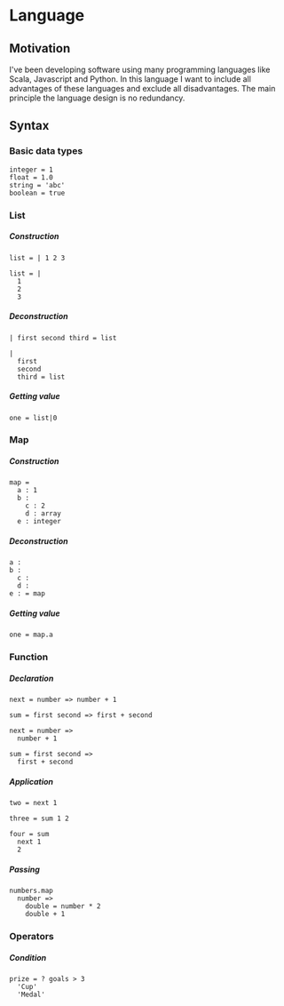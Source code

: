 # Language

## Motivation

I've been developing software using many programming languages like Scala, Javascript and Python. In this language I want to include all advantages of these languages and exclude all disadvantages. The main principle the language design is no redundancy.

## Syntax

### Basic data types

```
integer = 1
float = 1.0
string = 'abc'
boolean = true
```

### List

##### Construction

```
list = | 1 2 3
```

```
list = |
  1
  2
  3
```

##### Deconstruction

```
| first second third = list
```

```
|
  first
  second
  third = list
```

##### Getting value

```
one = list|0
```

### Map

##### Construction

```
map =
  a : 1
  b :
    c : 2
    d : array
  e : integer
```

##### Deconstruction

```
a :
b :
  c :
  d :
e : = map
```

##### Getting value

```
one = map.a
```

### Function

##### Declaration

```
next = number => number + 1

sum = first second => first + second
```

```
next = number =>
  number + 1

sum = first second =>
  first + second
```

##### Application

```
two = next 1

three = sum 1 2
```

```
four = sum
  next 1
  2
```

##### Passing

```
numbers.map
  number =>
    double = number * 2
    double + 1
```

### Operators

##### Condition

```
prize = ? goals > 3
  'Cup'
  'Medal'
```
